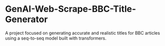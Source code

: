 # GenAI-Web-Scrape-BBC-Title-Generator
A project focused on generating accurate and realistic titles for BBC articles using a seq-to-seq model built with transformers.
